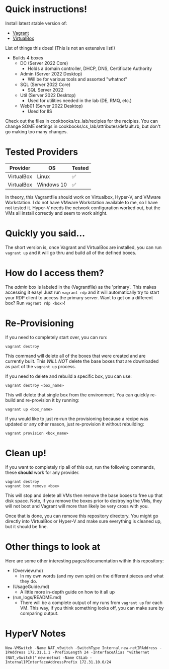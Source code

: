 # Quick instructions!

Install latest stable version of:
- [Vagrant](https://vagrantup.com)
- [VirtualBox](https://virtualbox.org)

List of things this does! (This is not an extensive list!)
- Builds 4 boxes
  - DC (Server 2022 Core)
    - Holds a domain controller, DHCP, DNS, Certificate Authority
  - Admin (Server 2022 Desktop)
    - Will be for various tools and assorted "whatnot"
  - SQL (Server 2022 Core)
    - SQL Server 2022
  - Util (Server 2022 Desktop)
    - Used for utilities needed in the lab (DE, RMQ, etc.)
  - Web01 (Server 2022 Desktop)
    - Used for IIS
	
Check out the files in cookbooks/cs_lab/recipies for the recipies. You can change SOME settings in cookbooks/cs_lab/attributes/default.rb, but don't go making too many changes.

# Tested Providers
| Provider | OS | Tested |
| ---------|----|--------|
| VirtualBox | Linux | ✅ |
| VirtualBox | Windows 10 | ✅ |

In theory, this Vagrantfile should work on Virtualbox, Hyper-V, and VMware Workstation. I do not have VMware Workstation available to me, so I have not tested it. Hyper-V needs the network configuration worked out, but the VMs all install correctly and seem to work alright.

# Quickly you said...
The short version is, once Vagrant and VirtualBox are installed, you can run `vagrant up` and it will go thru and build all of the defined boxes.

# How do I access them?
The _admin_ box is labeled in the (Vagrantfile) as the 'primary'. This makes accessing it easy! Just run `vagrant rdp` and it will automatically try to start your RDP client to access the primary server. Want to get on a different box? Run `vagrant rdp <box>`!

# Re-Provisioning
If you need to completely start over, you can run:
```
vagrant destroy
```
This command will delete all of the boxes that were created and are currently built. This *WILL NOT* delete the base boxes that are downloaded as part of the `vagrant up` process.

If you need to delete and rebuild a specific box, you can use:
```
vagrant destroy <box_name>
```
This will delete that single box from the environment. You can quickly re-build and re-provision it by running:
```
vagrant up <box_name>
```

If you would like to just re-run the provisioning because a recipe was updated or any other reason, just re-provision it without rebuilding:
```
vagrant provision <box_name>
```

# Clean up!
If you want to completely rip all of this out, run the following commands, these **should** work for any provider.
```
vagrant destroy
vagrant box remove <box>
```

This will stop and delete all VMs then remove the base boxes to free up that disk space. Note, if you remove the boxes prior to destroying the VMs, they will not boot and Vagrant will more than likely be very cross with you.

Once that is done, you can remove this repository directory. You might go directly into VirtualBox or Hyper-V and make sure everything is cleaned up, but it should be fine.

# Other things to look at
Here are some other interesting pages/documentation within this repository:
- (Overview.md)
  - In my own words (and my own spin) on the different pieces and what they do. 
- (UsageGuide.md)
  - A little more in-depth guide on how to it all up
- (run_logs/README.md)
  - There will be a complete output of my runs from `vagrant up` for each VM. This way, if you think something looks off, you can make sure by comparing output. 

# HyperV Notes
  `New-VMSwitch -Name NAT_vSwitch -SwitchType Internal`
  `new-netIPAddress -IPAddress 172.31.1.1 -PrefixLength 24 -InterfaceAlias "vEthernet (NAT_vSwitch)"`
  `new-netnat -Name CSLab -InternalIPInterfaceAddressPrefix 172.31.10.0/24`
